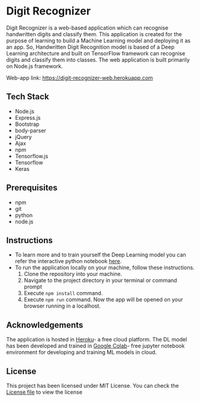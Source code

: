﻿# Digit Recognizer
Digit Recognizer is a web-based application which can recognise handwritten digits and classify them. This application is created for the purpose of learning to build a Machine Learning model and deploying it as an app. So, Handwritten Digit Recognition model is based of a Deep Learning architecture and built on TensorFlow framework can recognise digits and classify them into classes. The web application is built primarily on Node.js framework.

Web-app link: https://digit-recognizer-web.herokuapp.com

## Tech Stack

 - Node.js
 - Express.js
 - Bootstrap
 - body-parser
 - jQuery
 - Ajax
 - npm
 - Tensorflow.js
 - Tensorflow
 - Keras
 ## Prerequisites
 
 - npm
 - git
 - python
 - node.js

 ## Instructions 
 - To learn more and to train yourself the Deep Learning model you can refer the interactive python notebook [here](https://github.com/ArunRK7Codie/Digit-Recognizer/tree/master/digit-recognizer-notebook.ipynb). 
 - To run the application locally on your machine, follow these instructions.
   1.  Clone the repository into your machine.
   2.  Navigate to the project directory in your terminal or command prompt
   3. Execute `npm install` command.
   4.  Execute `npm run` command.  Now the app will be opened on your browser running in a localhost.
  ## Acknowledgements
  The application is hosted in [Heroku](https://www.heroku.com)- a free cloud platform. The DL model has been developed and trained in [Google Colab](https://colab.research.google.com)- free jupyter notebook environment for developing and training ML models in cloud.

## License
This project has been licensed under MIT License. You can check the [License file](https://github.com/ArunRK7Codie/Digit-Recognizer/blob/master/LICENSE) to view the license
